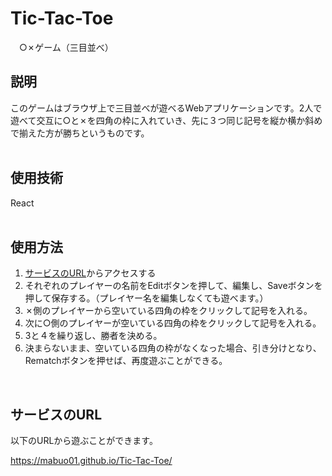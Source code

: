 # Tic-Tac-Toe
　○✗ゲーム（三目並べ）  

## 説明
このゲームはブラウザ上で三目並べが遊べるWebアプリケーションです。2人で遊べて交互に○と✗を四角の枠に入れていき、先に３つ同じ記号を縦か横か斜めで揃えた方が勝ちというものです。  
<br>


## 使用技術
React  
<br>

## 使用方法
1. [サービスのURL](##サービスのURL)からアクセスする
2. それぞれのプレイヤーの名前をEditボタンを押して、編集し、Saveボタンを押して保存する。（プレイヤー名を編集しなくても遊べます。）
3. ✗側のプレイヤーから空いている四角の枠をクリックして記号を入れる。
4. 次に○側のプレイヤーが空いている四角の枠をクリックして記号を入れる。
5. 3と４を繰り返し、勝者を決める。
6. 決まらないまま、空いている四角の枠がなくなった場合、引き分けとなり、Rematchボタンを押せば、再度遊ぶことができる。
<br>

## サービスのURL
以下のURLから遊ぶことができます。　　

https://mabuo01.github.io/Tic-Tac-Toe/
